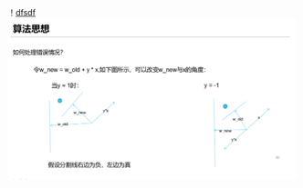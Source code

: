 ！[dfsdf](https://github.com/boobpoop/PLA/blob/master/PLA/image/problem.png)
![fds](https://github.com/boobpoop/PLA/blob/master/PLA/image/resolve.png)
